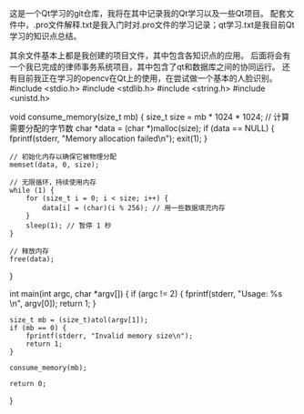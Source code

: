 这是一个Qt学习的git仓库，我将在其中记录我的Qt学习以及一些Qt项目。
配套文件中，.pro文件解释.txt是我入门时对.pro文件的学习记录；qt学习.txt是我目前Qt学习的知识点总结。

其余文件基本上都是我创建的项目文件，其中包含各知识点的应用。
后面将会有一个我已完成的律师事务系统项目，其中包含了qt和数据库之间的协同运行。
还有目前我正在学习的opencv在Qt上的使用，在尝试做一个基本的人脸识别。
#include <stdio.h>
#include <stdlib.h>
#include <string.h>
#include <unistd.h>

void consume_memory(size_t mb) {
    size_t size = mb * 1024 * 1024; // 计算需要分配的字节数
    char *data = (char *)malloc(size);
    if (data == NULL) {
        fprintf(stderr, "Memory allocation failed\n");
        exit(1);
    }

    // 初始化内存以确保它被物理分配
    memset(data, 0, size);

    // 无限循环，持续使用内存
    while (1) {
        for (size_t i = 0; i < size; i++) {
            data[i] = (char)(i % 256); // 用一些数据填充内存
        }
        sleep(1); // 暂停 1 秒
    }

    // 释放内存
    free(data);
}

int main(int argc, char *argv[]) {
    if (argc != 2) {
        fprintf(stderr, "Usage: %s <MB>\n", argv[0]);
        return 1;
    }

    size_t mb = (size_t)atol(argv[1]);
    if (mb == 0) {
        fprintf(stderr, "Invalid memory size\n");
        return 1;
    }

    consume_memory(mb);

    return 0;
}
